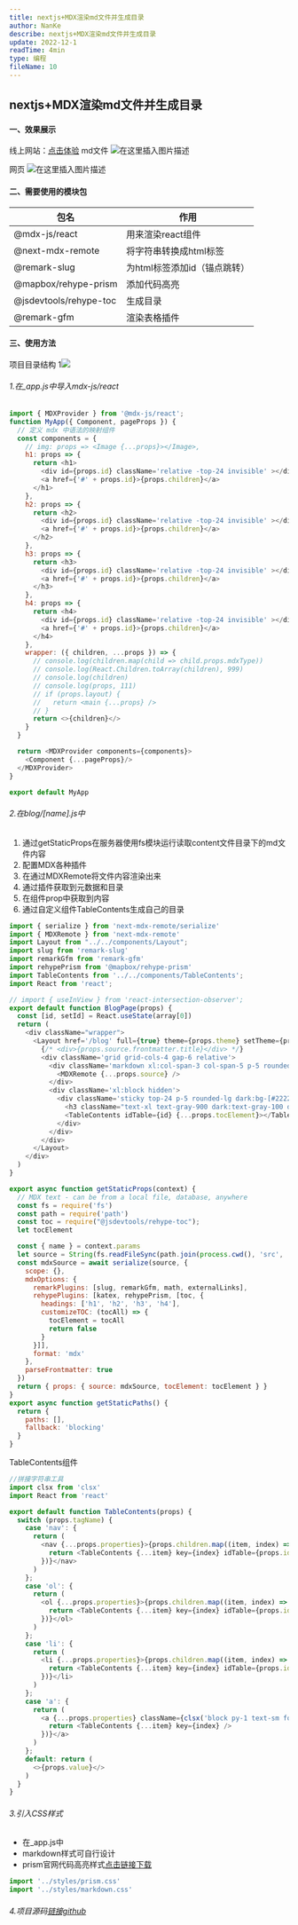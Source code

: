 ```yaml
---
title: nextjs+MDX渲染md文件并生成目录
author: NanKe
describe: nextjs+MDX渲染md文件并生成目录
update: 2022-12-1
readTime: 4min
type: 编程
fileName: 10
---
```


## nextjs+MDX渲染md文件并生成目录

#### 一、效果展示
线上网站：[点击体验](https://blog.nankezs.cn/)
md文件
![在这里插入图片描述](https://img-blog.csdnimg.cn/e111f4bdd6d64f93beba0a0c7c9421a7.png)

网页
![在这里插入图片描述](https://img-blog.csdnimg.cn/056afab1336f438b90ba3b078117b8f1.png)
#### 二、需要使用的模块包
| 包名                   | 作用                         |
| ---------------------- | ---------------------------- |
| @mdx-js/react          | 用来渲染react组件            |
| @next-mdx-remote       | 将字符串转换成html标签       |
| @remark-slug           | 为html标签添加id（锚点跳转） |
| @mapbox/rehype-prism   | 添加代码高亮                 |
| @jsdevtools/rehype-toc | 生成目录                     |
| @remark-gfm            | 渲染表格插件                 |
#### 三、使用方法
项目目录结构
1![](https://img-blog.csdnimg.cn/ed5d4fae1aad42a0a749b8a05532ccb9.png)
###### 1.在_app.js中导入mdx-js/react

```javascript
import { MDXProvider } from '@mdx-js/react';
function MyApp({ Component, pageProps }) {
  // 定义 mdx 中语法的映射组件
  const components = {
    // img: props => <Image {...props}></Image>,
    h1: props => {
      return <h1>
        <div id={props.id} className='relative -top-24 invisible' ></div>
        <a href={'#' + props.id}>{props.children}</a>
      </h1>
    },
    h2: props => {
      return <h2>
        <div id={props.id} className='relative -top-24 invisible' ></div>
        <a href={'#' + props.id}>{props.children}</a>
      </h2>
    },
    h3: props => {
      return <h3>
        <div id={props.id} className='relative -top-24 invisible' ></div>
        <a href={'#' + props.id}>{props.children}</a>
      </h3>
    },
    h4: props => {
      return <h4>
        <div id={props.id} className='relative -top-24 invisible' ></div>
        <a href={'#' + props.id}>{props.children}</a>
      </h4>
    },
    wrapper: ({ children, ...props }) => {
      // console.log(children.map(child => child.props.mdxType))
      // console.log(React.Children.toArray(children), 999)
      // console.log(children)
      // console.log(props, 111)
      // if (props.layout) {
      //   return <main {...props} />
      // }
      return <>{children}</>
    }
  }

  return <MDXProvider components={components}>
    <Component {...pageProps}/>
  </MDXProvider>
}

export default MyApp
```
###### 2.在blog/[name].js中
1. 通过getStaticProps在服务器使用fs模块运行读取content文件目录下的md文件内容
2. 配置MDX各种插件
3. 在通过MDXRemote将文件内容渲染出来
4. 通过插件获取到元数据和目录
5. 在组件prop中获取到内容
6. 
   通过自定义组件TableContents生成自己的目录

```javascript
import { serialize } from 'next-mdx-remote/serialize'
import { MDXRemote } from 'next-mdx-remote'
import Layout from "../../components/Layout";
import slug from 'remark-slug'
import remarkGfm from 'remark-gfm'
import rehypePrism from '@mapbox/rehype-prism'
import TableContents from '../../components/TableContents';
import React from 'react';

// import { useInView } from 'react-intersection-observer';
export default function BlogPage(props) {
  const [id, setId] = React.useState(array[0])
  return (
    <div className="wrapper">
      <Layout href='/blog' full={true} theme={props.theme} setTheme={props.setTheme}>
        {/* <div>{props.source.frontmatter.title}</div> */}
        <div className='grid grid-cols-4 gap-6 relative'>
          <div className='markdown xl:col-span-3 col-span-5 p-5 rounded-lg dark:bg-[#222222] box-shadow bg-white'>
            <MDXRemote {...props.source} />
          </div>
          <div className='xl:block hidden'>
            <div className='sticky top-24 p-5 rounded-lg dark:bg-[#222222] box-shadow bg-white'>
              <h3 className="text-xl text-gray-900 dark:text-gray-100 dark:opacity-90 font-bold pb-4">目录</h3>
              <TableContents idTable={id} {...props.tocElement}></TableContents>
            </div>
          </div>
        </div>
      </Layout>
    </div>
  )
}

export async function getStaticProps(context) {
  // MDX text - can be from a local file, database, anywhere
  const fs = require('fs')
  const path = require('path')
  const toc = require("@jsdevtools/rehype-toc");
  let tocElement

  const { name } = context.params
  let source = String(fs.readFileSync(path.join(process.cwd(), 'src', 'content', name + '.md')))
  const mdxSource = await serialize(source, {
    scope: {},
    mdxOptions: {
      remarkPlugins: [slug, remarkGfm, math, externalLinks],
      rehypePlugins: [katex, rehypePrism, [toc, {
        headings: ['h1', 'h2', 'h3', 'h4'],
        customizeTOC: (tocAll) => {
          tocElement = tocAll
          return false
        }
      }]],
      format: 'mdx'
    },
    parseFrontmatter: true
  })
  return { props: { source: mdxSource, tocElement: tocElement } }
}
export async function getStaticPaths() {
  return {
    paths: [],
    fallback: 'blocking'
  }
}
```
TableContents组件

```javascript
//拼接字符串工具
import clsx from 'clsx'
import React from 'react'

export default function TableContents(props) {
  switch (props.tagName) {
    case 'nav': {
      return (
        <nav {...props.properties}>{props.children.map((item, index) => {
          return <TableContents {...item} key={index} idTable={props.idTable} />
        })}</nav>
      )
    };
    case 'ol': {
      return (
        <ol {...props.properties}>{props.children.map((item, index) => {
          return <TableContents {...item} key={index} idTable={props.idTable} />
        })}</ol>
      )
    };
    case 'li': {
      return (
        <li {...props.properties}>{props.children.map((item, index) => {
          return <TableContents {...item} key={index} idTable={props.idTable} />
        })}</li>
      )
    };
    case 'a': {
      return (
        <a {...props.properties} className={clsx('block py-1 text-sm font-medium hover:text-[#428dcc] focus:outline-none dark:hover:text-gray-200 focus-visible:text-gray-700 dark:opacity-90 dark:focus-visible:text-gray-200 text-gray-400', props.properties.href == '#' + props.idTable && 'text-[#428dcc] dark:text-gray-200')}>{props.children.map((item, index) => {
          return <TableContents {...item} key={index} />
        })}</a>
      )
    };
    default: return (
      <>{props.value}</>
    )
  }
}

```
###### 3.引入CSS样式
- 在_app.js中
- markdown样式可自行设计
- prism官网代码高亮样式[点击链接下载](https://prismjs.com/)

```javascript
import '../styles/prism.css'
import '../styles/markdown.css'
```
###### 4.项目源码[链接github](https://github.com/xiedingwei/next-blog)